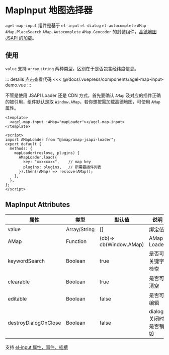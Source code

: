 # MapInput 地图选择器

`agel-map-input` 组件是基于 `el-input`  `el-dialog`  `el-autocomplete` `AMap` `AMap.PlaceSearch` `AMap.Autocomplete` `AMap.Geocoder` 的封装组件，[高德地图 JSAPI 的加载](https://developer.amap.com/api/jsapi-v2/guide/abc/load)。


## 使用

`value` 支持 `array` `string` 两种类型，区别在于是否包含经纬度信息。

<ClientOnly><agel-map-input-demo/></ClientOnly>

::: details 点击查看代码
<<< @/docs/.vuepress/components/agel-map-input-demo.vue
:::

不管是使用 JSAPI Loader 还是 CDN 方式，首先要确认 `AMap` 及对应的插件正确的被引用，组件默认是取 `Window.AMap`，若你想按需加载高德地图，可使用 `AMap` 属性。

```vue
<template>
  <agel-map-input :AMap="mapLoader"></agel-map-input>
</template>
 
<script>
import AMapLoader from "@amap/amap-jsapi-loader";
export default {
  methods: {
    mapLoader(reslove, plugins) {
      AMapLoader.load({
        key: "xxxxxxxx",    // map key
        plugins: plugins,   // 所需要插件列表
      }).then((AMap) => reslove(AMap));
    },
  },
};
</script>
```

## MapInput Attributes

| 属性         | 类型            |  默认值  | 说明                                 | 
| ------------ | ------------    | ------ | ------------------------------------ | 
| value        | Array/String    | []     | 绑定值                |  
| AMap         | Function        | (cb)=> cb(Window.AMap)      | AMap Loader       |
| keywordSearch| Boolean         | true   | 是否可关键字检索            |  
| clearable    | Boolean         | true   | 是否可清空                |  
| editable     | Boolean         | false  | 是否可编辑                |  
| destroyDialogOnClose| Boolean  | false  | dialog 关闭时是否销毁     |

支持 [el-input 属性，事件，插槽](https://element.eleme.cn/#/zh-CN/component/input#input-attributes)

